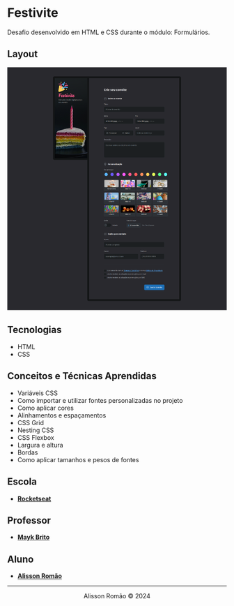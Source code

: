 # Festivite
Desafio desenvolvido em HTML e CSS durante o módulo: Formulários.

## Layout
![festivite-desktop-image](./screenshot/festivite-desktop.png)

## Tecnologias
- HTML
- CSS

## Conceitos e Técnicas Aprendidas
- Variáveis CSS
- Como importar e utilizar fontes personalizadas no projeto
- Como aplicar cores 
- Alinhamentos e espaçamentos
- CSS Grid
- Nesting CSS
- CSS Flexbox
- Largura e altura
- Bordas
- Como aplicar tamanhos e pesos de fontes 

 ## Escola
 - [**Rocketseat**](https://github.com/rocketseat)

## Professor
- [**Mayk Brito**](https://github.com/maykbrito)

## Aluno
- [**Alisson Romão**](https://github.com/alissonromaosantos)

---

<center>
  Alisson Romão &copy; 2024
</center>
